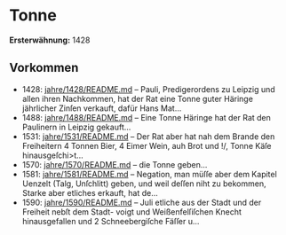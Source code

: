 # Tonne

**Ersterwähnung:** 1428

## Vorkommen
- 1428: [jahre/1428/README.md](../jahre/1428/README.md) – Pauli, Predigerordens zu
Leipzig und allen ihren Nachkommen, hat der Rat eine
Tonne guter Häringe jährlicher Zinſen verkauft, dafür
Hans Mat...
- 1488: [jahre/1488/README.md](../jahre/1488/README.md) – Eine Tonne Häringe hat der Rat den Paulinern in
Leipzig gekauft...
- 1531: [jahre/1531/README.md](../jahre/1531/README.md) – Der Rat aber hat nah dem Brande den Freiheitern
4 Tonnen Bier, 4 Eimer Wein, auh Brot und !/, Tonne
Käſe hinausgeſchi>t...
- 1570: [jahre/1570/README.md](../jahre/1570/README.md) – die Tonne geben...
- 1581: [jahre/1581/README.md](../jahre/1581/README.md) – Negation, man müſſe aber dem Kapitel Uenzelt (Talg,
Unſchlitt) geben, und weil deſſen niht zu bekommen,
Starke aber etliches erkauft, hat de...
- 1590: [jahre/1590/README.md](../jahre/1590/README.md) – Juli
etliche aus der Stadt und der Freiheit nebſt dem Stadt-
voigt und Weißenfelſiſchen Knecht hinausgefallen und 2
Schneebergiſche Fäſſer u...
